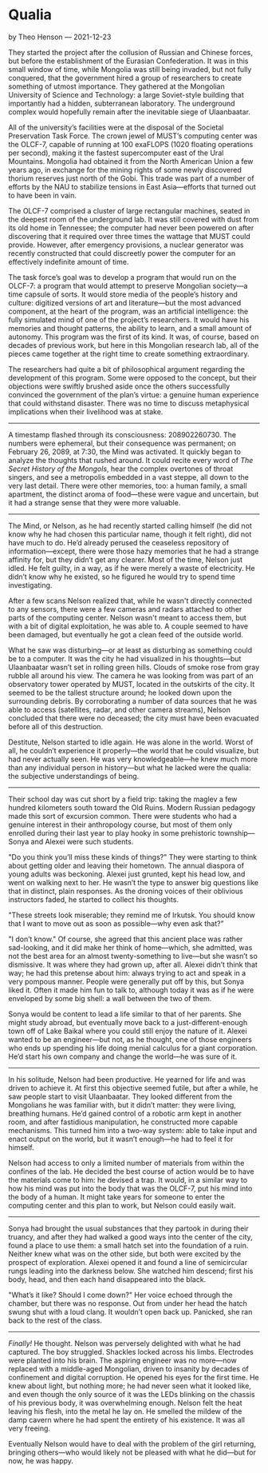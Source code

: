# Qualia

by Theo Henson — 2021-12-23

They started the project after the collusion of Russian and Chinese forces, but before the establishment of the Eurasian Confederation. It was in this small window of time, while Mongolia was still being invaded, but not fully conquered, that the government hired a group of researchers to create something of utmost importance. They gathered at the Mongolian University of Science and Technology: a large Soviet-style building that importantly had a hidden, subterranean laboratory. The underground complex would hopefully remain after the inevitable siege of Ulaanbaatar.

All of the university’s facilities were at the disposal of the Societal Preservation Task Force. The crown jewel of MUST’s computing center was the OLCF-7, capable of running at 100 exaFLOPS (1020 floating operations per second), making it the fastest supercomputer east of the Ural Mountains. Mongolia had obtained it from the North American Union a few years ago, in exchange for the mining rights of some newly discovered thorium reserves just north of the Gobi. This trade was part of a number of efforts by the NAU to stabilize tensions in East Asia—efforts that turned out to have been in vain.

The OLCF-7 comprised a cluster of large rectangular machines, seated in the deepest room of the underground lab. It was still covered with dust from its old home in Tennessee; the computer had never been powered on after discovering that it required over three times the wattage that MUST could provide. However, after emergency provisions, a nuclear generator was recently constructed that could discreetly power the computer for an effectively indefinite amount of time.

The task force’s goal was to develop a program that would run on the OLCF-7: a program that would attempt to preserve Mongolian society—a time capsule of sorts. It would store media of the people’s history and culture: digitized versions of art and literature—but the most advanced component, at the heart of the program, was an artificial intelligence: the fully simulated mind of one of the project’s researchers. It would have his memories and thought patterns, the ability to learn, and a small amount of autonomy. This program was the first of its kind. It was, of course, based on decades of previous work, but here in this Mongolian research lab, all of the pieces came together at the right time to create something extraordinary.

The researchers had quite a bit of philosophical argument regarding the development of this program. Some were opposed to the concept, but their objections were swiftly brushed aside once the others successfully convinced the government of the plan’s virtue: a genuine human experience that could withstand disaster. There was no time to discuss metaphysical implications when their livelihood was at stake.

---

A timestamp flashed through its consciousness: 208902260730. The numbers were ephemeral, but their consequence was permanent; on February 26, 2089, at 7:30, the Mind was activated. It quickly began to analyze the thoughts that rushed around. It could recite every word of *The Secret History of the Mongols*, hear the complex overtones of throat singers, and see a metropolis embedded in a vast steppe, all down to the very last detail. There were other memories, too: a human family, a small apartment, the distinct aroma of food—these were vague and uncertain, but it had a strange sense that they were more valuable.

---

The Mind, or Nelson, as he had recently started calling himself (he did not know why he had chosen this particular name, though it felt right), did not have much to do. He’d already perused the ceaseless repository of information—except, there were those hazy memories that he had a strange affinity for, but they didn’t get any clearer. Most of the time, Nelson just idled. He felt guilty, in a way, as if he were merely a waste of electricity. He didn’t know why he existed, so he figured he would try to spend time investigating.

After a few scans Nelson realized that, while he wasn't directly connected to any sensors, there were a few cameras and radars attached to other parts of the computing center. Nelson wasn't meant to access them, but with a bit of digital exploitation, he was able to. A couple seemed to have been damaged, but eventually he got a clean feed of the outside world.

What he saw was disturbing—or at least as disturbing as something could be to a computer. It was the city he had visualized in his thoughts—but Ulaanbaatar wasn’t set in rolling green hills. Clouds of smoke rose from gray rubble all around his view. The camera he was looking from was part of an observatory tower operated by MUST, located in the outskirts of the city. It seemed to be the tallest structure around; he looked down upon the surrounding debris. By corroborating a number of data sources that he was able to access (satellites, radar, and other camera streams), Nelson concluded that there were no deceased; the city must have been evacuated before all of this destruction.

Destitute, Nelson started to idle again. He was alone in the world. Worst of all, he couldn’t experience it properly—the world that he could visualize, but had never actually seen. He was very knowledgeable—he knew much more than any individual person in history—but what he lacked were the qualia: the subjective understandings of being.

---

Their school day was cut short by a field trip: taking the maglev a few hundred kilometers south toward the Old Ruins. Modern Russian pedagogy made this sort of excursion common. There were students who had a genuine interest in their anthropology course, but most of them only enrolled during their last year to play hooky in some prehistoric township—Sonya and Alexei were such students.

"Do you think you’ll miss these kinds of things?" They were starting to think about getting older and leaving their hometown. The annual diaspora of young adults was beckoning. Alexei just grunted, kept his head low, and went on walking next to her. He wasn’t the type to answer big questions like that in distinct, plain responses. As the droning voices of their oblivious instructors faded, he started to collect his thoughts.

"These streets look miserable; they remind me of Irkutsk. You should know that I want to move out as soon as possible—why even ask that?”

"I don’t know." Of course, she agreed that this ancient place was rather sad-looking, and it did make her think of home—which, she admitted, was not the best area for an almost twenty-something to live—but she wasn’t so dismissive. It was where they had grown up, after all. Alexei didn’t think that way; he had this pretense about him: always trying to act and speak in a very pompous manner. People were generally put off by this, but Sonya liked it. Often it made him fun to talk to, although today it was as if he were enveloped by some big shell: a wall between the two of them.

Sonya would be content to lead a life similar to that of her parents. She might study abroad, but eventually move back to a just-different-enough town off of Lake Baikal where you could still enjoy the nature of it. Alexei wanted to be an engineer—but not, as he thought, one of those engineers who ends up spending his life doing menial calculus for a giant corporation. He’d start his own company and change the world—he was sure of it.

---

In his solitude, Nelson had been productive. He yearned for life and was driven to achieve it. At first this objective seemed futile, but after a while, he saw people start to visit Ulaanbaatar. They looked different from the Mongolians he was familiar with, but it didn’t matter: they were living, breathing humans. He’d gained control of a robotic arm kept in another room, and after fastidious manipulation, he constructed more capable mechanisms. This turned him into a two-way system: able to take input and enact output on the world, but it wasn’t enough—he had to feel it for himself.

Nelson had access to only a limited number of materials from within the confines of the lab. He decided the best course of action would be to have the materials come to him: he devised a trap. It would, in a similar way to how his mind was put into the body that was the OLCF-7, put his mind into the body of a human. It might take years for someone to enter the computing center and this plan to work, but Nelson could easily wait.

---

Sonya had brought the usual substances that they partook in during their truancy, and after they had walked a good ways into the center of the city, found a place to use them: a small hatch set into the foundation of a ruin. Neither knew what was on the other side, but both were excited by the prospect of exploration. Alexei opened it and found a line of semicircular rungs leading into the darkness below. She watched him descend; first his body, head, and then each hand disappeared into the black.

"What’s it like? Should I come down?" Her voice echoed through the chamber, but there was no response. Out from under her head the hatch swung shut with a loud clang. It wouldn’t open back up. Panicked, she ran back to the rest of the class.

---

*Finally!* He thought. Nelson was perversely delighted with what he had captured. The boy struggled. Shackles locked across his limbs. Electrodes were planted into his brain. The aspiring engineer was no more—now replaced with a middle-aged Mongolian, driven to insanity by decades of confinement and digital corruption. He opened his eyes for the first time. He knew about light, but nothing more; he had never seen what it looked like, and even though the only source of it was the LEDs blinking on the chassis of his previous body, it was overwhelming enough. Nelson felt the heat leaving his flesh, into the metal he lay on. He smelled the mildew of the damp cavern where he had spent the entirety of his existence. It was all very freeing.

Eventually Nelson would have to deal with the problem of the girl returning, bringing others—who would likely not be pleased with what he did—but for now, he was happy.
